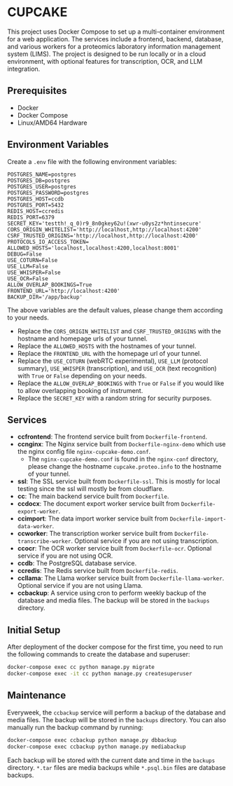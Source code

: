 # CUPCAKE

This project uses Docker Compose to set up a multi-container environment for a web application. The services include a frontend, backend, database, and various workers for a proteomics laboratory information management system (LIMS). The project is designed to be run locally or in a cloud environment, with optional features for transcription, OCR, and LLM integration.

## Prerequisites
- Docker
- Docker Compose
- Linux/AMD64 Hardware

## Environment Variables
Create a `.env` file with the following environment variables:
```shell
POSTGRES_NAME=postgres
POSTGRES_DB=postgres
POSTGRES_USER=postgres
POSTGRES_PASSWORD=postgres
POSTGRES_HOST=ccdb
POSTGRES_PORT=5432
REDIS_HOST=ccredis
REDIS_PORT=6379
SECRET_KEY='testth!_q_0)r9_8n0gkey62u!(xwr-u0ys2z*hntinsecure'
CORS_ORIGIN_WHITELIST='http://localhost,http://localhost:4200'
CSRF_TRUSTED_ORIGINS='http://localhost,http://localhost:4200'
PROTOCOLS_IO_ACCESS_TOKEN=
ALLOWED_HOSTS='localhost,localhost:4200,localhost:8001'
DEBUG=False
USE_COTURN=False
USE_LLM=False
USE_WHISPER=False
USE_OCR=False
ALLOW_OVERLAP_BOOKINGS=True
FRONTEND_URL='http://localhost:4200'
BACKUP_DIR='/app/backup'
```
The above variables are the default values, please change them according to your needs.
- Replace the `CORS_ORIGIN_WHITELIST` and `CSRF_TRUSTED_ORIGINS` with the hostname and homepage urls of your tunnel.
- Replace the `ALLOWED_HOSTS` with the hostnames of your tunnel.
- Replace the `FRONTEND_URL` with the homepage url of your tunnel.
- Replace the `USE_COTURN` (webRTC experimental), `USE_LLM` (protocol summary), `USE_WHISPER` (transcription), and `USE_OCR` (text recognition) with `True` or `False` depending on your needs.
- Replace the `ALLOW_OVERLAP_BOOKINGS` with `True` or `False` if you would like to allow overlapping booking of instrument.
- Replace the `SECRET_KEY` with a random string for security purposes.

## Services

- **ccfrontend**: The frontend service built from `Dockerfile-frontend`.
- **ccnginx**: The Nginx service built from `Dockerfile-nginx-demo` which use the nginx config file `nginx-cupcake-demo.conf`.
  - The `nginx-cupcake-demo.conf` is found in the `nginx-conf` directory, please change the hostname `cupcake.proteo.info` to the hostname of your tunnel.
- **ssl**: The SSL service built from `Dockerfile-ssl`. This is mostly for local testing since the ssl will mostly be from cloudflare.
- **cc**: The main backend service built from `Dockerfile`.
- **ccdocx**: The document export worker service built from `Dockerfile-export-worker`.
- **ccimport**: The data import worker service built from `Dockerfile-import-data-worker`.
- **ccworker**: The transcription worker service built from `Dockerfile-transcribe-worker`. Optional service if you are not using transcription.
- **ccocr**: The OCR worker service built from `Dockerfile-ocr`. Optional service if you are not using OCR.
- **ccdb**: The PostgreSQL database service. 
- **ccredis**: The Redis service built from `Dockerfile-redis`.
- **ccllama**: The Llama worker service built from `Dockerfile-llama-worker`. Optional service if you are not using Llama.
- **ccbackup**: A service using cron to perform weekly backup of the database and media files. The backup will be stored in the `backups` directory.

## Initial Setup

After deployment of the docker compose for the first time, you need to run the following commands to create the database and superuser:
```bash
docker-compose exec cc python manage.py migrate
docker-compose exec -it cc python manage.py createsuperuser
```

## Maintenance

Everyweek, the `ccbackup` service will perform a backup of the database and media files. The backup will be stored in the `backups` directory. You can also manually run the backup command by running:
```bash
docker-compose exec ccbackup python manage.py dbbackup
docker-compose exec ccbackup python manage.py mediabackup
```

Each backup will be stored with the current date and time in the `backups` directory. `*.tar` files are media backups while `*.psql.bin` files are database backups.